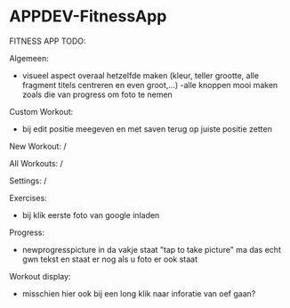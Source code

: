 # APPDEV-FitnessApp

FITNESS APP TODO:

Algemeen:
- visueel aspect overaal hetzelfde maken (kleur, teller grootte, alle fragment titels centreren en even groot,...)
-alle knoppen mooi maken zoals die van progress om foto te nemen

Custom Workout:
- bij edit positie meegeven en met saven terug op juiste positie zetten

New Workout:
/

All Workouts:
/

Settings:
/

Exercises:
- bij klik eerste foto van google inladen

Progress:
- newprogresspicture in da vakje staat "tap to take picture" ma das echt gwn tekst en staat er nog als u foto er ook staat

Workout display:
- misschien hier ook bij een long klik naar inforatie van oef gaan?
